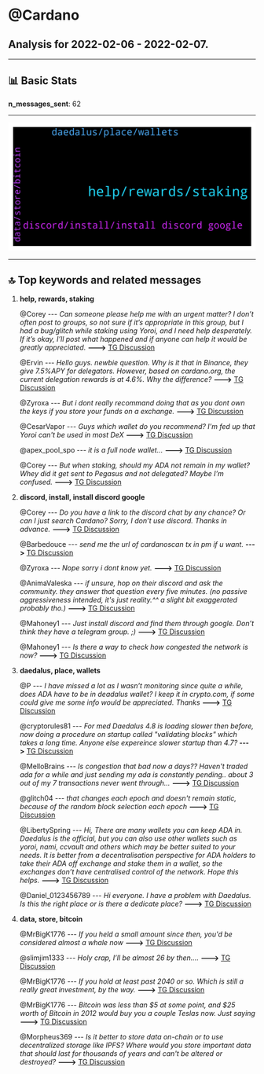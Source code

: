 # **@Cardano**
 ## Analysis for **2022-02-06** - **2022-02-07**.

---

## 📊 **Basic Stats**

**n_messages_sent**: 62

---
![wordcloud](Cardano_1Days_wordcloud.png)

---


## 🔝 **Top keywords and related messages**

1. **help, rewards, staking**

    @Corey --- *Can someone please help me with an urgent matter?  I don’t often post to groups, so not sure if it’s appropriate in this group, but I had a bug/glitch while staking using Yoroi, and I need help desperately.  If it’s okay, I’ll post what happened and if anyone can help it would be greatly appreciated.* **--->** [TG Discussion](https://t.me/Cardano/779194)

    @Ervin --- *Hello guys. newbie question. Why is it that in Binance, they give 7.5%APY for delegators. However, based on cardano.org, the current delegation rewards is at 4.6%. Why the difference?* **--->** [TG Discussion](https://t.me/Cardano/779182)

    @Zyroxa --- *But i dont really recommand doing that as you dont own the keys if you store your funds on a exchange.* **--->** [TG Discussion](https://t.me/Cardano/779185)

    @CesarVapor --- *Guys which wallet do you recommend? I'm fed up that Yoroi can't be used in most DeX* **--->** [TG Discussion](https://t.me/Cardano/779122)

    @apex_pool_spo --- *it is a full node wallet...* **--->** [TG Discussion](https://t.me/Cardano/778896)

    @Corey --- *But when staking, should my ADA not remain in my wallet?  Whey did it get sent to Pegasus and not delegated?  Maybe I’m confused.* **--->** [TG Discussion](https://t.me/Cardano/779199)

2. **discord, install, install discord google**

    @Corey --- *Do you have a link to the discord chat by any chance?  Or can I just search Cardano?  Sorry, I don’t use discord.  Thanks in advance.* **--->** [TG Discussion](https://t.me/Cardano/778950)

    @Barbedouce --- *send me the url of cardanoscan tx in pm if u want.* **--->** [TG Discussion](https://t.me/Cardano/779203)

    @Zyroxa --- *Nope sorry i dont know yet.* **--->** [TG Discussion](https://t.me/Cardano/779167)

    @AnimaValeska --- *if unsure, hop on their discord and ask the community. they answer that question every five minutes. (no passive aggressiveness intended, it's just reality.^^ a slight bit exaggerated probably tho.)* **--->** [TG Discussion](https://t.me/Cardano/779160)

    @Mahoney1 --- *Just install discord and find them through google. Don’t think they have a telegram group. ;)* **--->** [TG Discussion](https://t.me/Cardano/778951)

    @Mahoney1 --- *Is there a way to check how congested the network is now?* **--->** [TG Discussion](https://t.me/Cardano/778944)

3. **daedalus, place, wallets**

    @P --- *I have missed a lot as l wasn’t monitoring since quite a while, does ADA have to be in deadalus wallet? I keep it in crypto.com, if some could give me some info would be appreciated. Thanks* **--->** [TG Discussion](https://t.me/Cardano/779306)

    @cryptorules81 --- *For med Daedalus 4.8 is loading slower then before, now doing a procedure on startup called "validating blocks" which takes a long time. Anyone else expereince slower startup than 4.7?* **--->** [TG Discussion](https://t.me/Cardano/779258)

    @MelloBrains --- *Is congestion that bad now a days?? Haven't traded ada for a while and just sending my ada is constantly pending.. about 3 out of my 7 transactions never went through...* **--->** [TG Discussion](https://t.me/Cardano/779382)

    @glitch04 --- *that changes each epoch and doesn't remain static, because of the random block selection each epoch* **--->** [TG Discussion](https://t.me/Cardano/779323)

    @LibertySpring --- *Hi, There are many wallets you can keep ADA in. Daedalus is the official, but you can also use other wallets such as yoroi, nami, ccvault and others which may be better suited to your needs. It is better from a decentralisation perspective for ADA holders to take their ADA off exchange and stake them in a wallet, so the exchanges don’t have centralised control of the network. Hope this helps.* **--->** [TG Discussion](https://t.me/Cardano/779368)

    @Daniel_0123456789 --- *Hi everyone. I have a problem with Daedalus. Is this the right place or is there a dedicate place?* **--->** [TG Discussion](https://t.me/Cardano/779434)

4. **data, store, bitcoin**

    @MrBigK1776 --- *If you held a small amount since then, you'd be considered almost a whale now* **--->** [TG Discussion](https://t.me/Cardano/778975)

    @slimjim1333 --- *Holy crap, I’ll be almost 26 by then….* **--->** [TG Discussion](https://t.me/Cardano/778974)

    @MrBigK1776 --- *If you hold at least past 2040 or so. Which is still a really great investment, by the way.* **--->** [TG Discussion](https://t.me/Cardano/778971)

    @MrBigK1776 --- *Bitcoin was less than $5 at some point, and $25 worth of Bitcoin in 2012 would buy you a couple Teslas now. Just saying* **--->** [TG Discussion](https://t.me/Cardano/778968)

    @Morpheus369 --- *Is it better to store data on-chain or to use decentralized storage like IPFS? Where would you store important data that should last for thousands of years and can't be altered or destroyed?* **--->** [TG Discussion](https://t.me/Cardano/778902)

